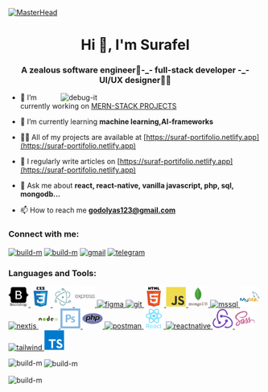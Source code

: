 [![MasterHead](https://user-images.githubusercontent.com/78304246/228060309-0b8f0072-72b4-4422-9d5e-da339e806c39.png)](https://github.com/build-m)
<h1 align="center">Hi 👋, I'm Surafel</h1>
<h3 align="center">A zealous software engineer🚀-_- full-stack developer -_- UI/UX designer👨‍💻</h3>
<img align="right" alt="debug-it" width="400" src="https://user-images.githubusercontent.com/78304246/228061771-fd93796d-4290-487a-b4c6-048dcb5329cc.gif">

- 🔭 I’m currently working on [MERN-STACK PROJECTS](https://github.com/build-m/MERN-BLOG)

- 🌱 I’m currently learning **machine learning,AI-frameworks**

- 👨‍💻 All of my projects are available at [https://suraf-portifolio.netlify.app](https://suraf-portifolio.netlify.app)

- 📝 I regularly write articles on [https://suraf-portifolio.netlify.app](https://suraf-portifolio.netlify.app)

- 💬 Ask me about **react, react-native, vanilla javascript, php, sql, mongodb...**

- 📫 How to reach me **godolyas123@gmail.com**

<h3 align="left">Connect with me:</h3>
<p align="left">
<a href="https://twitter.com/build-m" target="blank"><img align="center" src="https://raw.githubusercontent.com/rahuldkjain/github-profile-readme-generator/master/src/images/icons/Social/twitter.svg" alt="build-m" height="30" width="40" /></a>
<a href="https://linkedin.com/in/build-m" target="blank"><img align="center" src="https://raw.githubusercontent.com/rahuldkjain/github-profile-readme-generator/master/src/images/icons/Social/linked-in-alt.svg" alt="build-m" height="30" width="40" /></a>
<a href="mailto:godolyas123@gmail.com.com" target="blank"><img align="center" src="https://user-images.githubusercontent.com/78304246/228065374-b59a5c31-93c5-431e-b6ba-90d1763ac510.png" alt="gmail" height="50" width="50" /></a>
<a href="https://t.me/s_Elyon7" target="blank"><img align="center" src="https://user-images.githubusercontent.com/78304246/228066475-0b8a28f7-ebbe-4748-98eb-d54e30008120.png" alt="telegram" height=40" width="40" /></a>
</p>

<h3 align="left">Languages and Tools:</h3>
<p align="left"> <a href="https://getbootstrap.com" target="_blank" rel="noreferrer"> <img src="https://raw.githubusercontent.com/devicons/devicon/master/icons/bootstrap/bootstrap-plain-wordmark.svg" alt="bootstrap" width="40" height="40"/> </a> <a href="https://www.w3schools.com/css/" target="_blank" rel="noreferrer"> <img src="https://raw.githubusercontent.com/devicons/devicon/master/icons/css3/css3-original-wordmark.svg" alt="css3" width="40" height="40"/> </a> <a href="https://www.electronjs.org" target="_blank" rel="noreferrer"> <img src="https://raw.githubusercontent.com/devicons/devicon/master/icons/electron/electron-original.svg" alt="electron" width="40" height="40"/> </a> <a href="https://expressjs.com" target="_blank" rel="noreferrer"> <img src="https://raw.githubusercontent.com/devicons/devicon/master/icons/express/express-original-wordmark.svg" alt="express" width="40" height="40"/> </a> <a href="https://www.figma.com/" target="_blank" rel="noreferrer"> <img src="https://www.vectorlogo.zone/logos/figma/figma-icon.svg" alt="figma" width="40" height="40"/> </a> <a href="https://git-scm.com/" target="_blank" rel="noreferrer"> <img src="https://www.vectorlogo.zone/logos/git-scm/git-scm-icon.svg" alt="git" width="40" height="40"/> </a> <a href="https://www.w3.org/html/" target="_blank" rel="noreferrer"> <img src="https://raw.githubusercontent.com/devicons/devicon/master/icons/html5/html5-original-wordmark.svg" alt="html5" width="40" height="40"/> </a> <a href="https://developer.mozilla.org/en-US/docs/Web/JavaScript" target="_blank" rel="noreferrer"> <img src="https://raw.githubusercontent.com/devicons/devicon/master/icons/javascript/javascript-original.svg" alt="javascript" width="40" height="40"/> </a> <a href="https://www.mongodb.com/" target="_blank" rel="noreferrer"> <img src="https://raw.githubusercontent.com/devicons/devicon/master/icons/mongodb/mongodb-original-wordmark.svg" alt="mongodb" width="40" height="40"/> </a> <a href="https://www.microsoft.com/en-us/sql-server" target="_blank" rel="noreferrer"> <img src="https://www.svgrepo.com/show/303229/microsoft-sql-server-logo.svg" alt="mssql" width="40" height="40"/> </a> <a href="https://www.mysql.com/" target="_blank" rel="noreferrer"> <img src="https://raw.githubusercontent.com/devicons/devicon/master/icons/mysql/mysql-original-wordmark.svg" alt="mysql" width="40" height="40"/> </a> <a href="https://nextjs.org/" target="_blank" rel="noreferrer"> <img src="https://cdn.worldvectorlogo.com/logos/nextjs-2.svg" alt="nextjs" width="40" height="40"/> </a> <a href="https://nodejs.org" target="_blank" rel="noreferrer"> <img src="https://raw.githubusercontent.com/devicons/devicon/master/icons/nodejs/nodejs-original-wordmark.svg" alt="nodejs" width="40" height="40"/> </a> <a href="https://www.photoshop.com/en" target="_blank" rel="noreferrer"> <img src="https://raw.githubusercontent.com/devicons/devicon/master/icons/photoshop/photoshop-line.svg" alt="photoshop" width="40" height="40"/> </a> <a href="https://www.php.net" target="_blank" rel="noreferrer"> <img src="https://raw.githubusercontent.com/devicons/devicon/master/icons/php/php-original.svg" alt="php" width="40" height="40"/> </a> <a href="https://postman.com" target="_blank" rel="noreferrer"> <img src="https://www.vectorlogo.zone/logos/getpostman/getpostman-icon.svg" alt="postman" width="40" height="40"/> </a> <a href="https://reactjs.org/" target="_blank" rel="noreferrer"> <img src="https://raw.githubusercontent.com/devicons/devicon/master/icons/react/react-original-wordmark.svg" alt="react" width="40" height="40"/> </a> <a href="https://reactnative.dev/" target="_blank" rel="noreferrer"> <img src="https://reactnative.dev/img/header_logo.svg" alt="reactnative" width="40" height="40"/> </a> <a href="https://redux.js.org" target="_blank" rel="noreferrer"> <img src="https://raw.githubusercontent.com/devicons/devicon/master/icons/redux/redux-original.svg" alt="redux" width="40" height="40"/> </a> <a href="https://sass-lang.com" target="_blank" rel="noreferrer"> <img src="https://raw.githubusercontent.com/devicons/devicon/master/icons/sass/sass-original.svg" alt="sass" width="40" height="40"/> </a> <a href="https://tailwindcss.com/" target="_blank" rel="noreferrer"> <img src="https://www.vectorlogo.zone/logos/tailwindcss/tailwindcss-icon.svg" alt="tailwind" width="40" height="40"/> </a> <a href="https://www.typescriptlang.org/" target="_blank" rel="noreferrer"> <img src="https://raw.githubusercontent.com/devicons/devicon/master/icons/typescript/typescript-original.svg" alt="typescript" width="40" height="40"/> </a> </p>

<p><img align="left" src="https://github-readme-stats.vercel.app/api/top-langs?username=build-m&show_icons=true&locale=en&layout=compact" alt="build-m" /></p>

<p>&nbsp;<img align="center" src="https://github-readme-stats.vercel.app/api?username=build-m&show_icons=true&locale=en" alt="build-m" /></p>

<p><img align="center" src="https://github-readme-streak-stats.herokuapp.com/?user=build-m&" alt="build-m" /></p>
